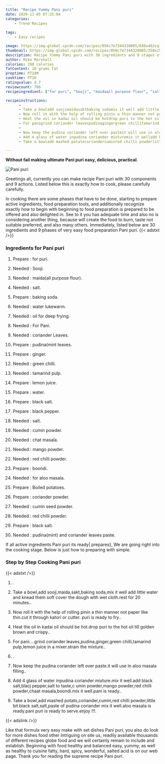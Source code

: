 ```yaml
---
title: "Recipe Yummy Pani puri"
date: 2020-11-05 07:25:04
categories:
    - Trend Recipes
    
tags:
    - Easy recipes

image: https://img-global.cpcdn.com/recipes/056c7e7344328005/680x482cq70/pani-puri-recipe-main-photo.jpg
thumbnail: https://img-global.cpcdn.com/recipes/056c7e7344328005/350x250cq70/pani-puri-recipe-main-photo.jpg
description: Recipe Yummy Pani puri with 30 ingredients and 9 stages of easy cooking.
author: Mike Marshall
calories: 298 calories
fatContent: 10 grams fat
preptime: PT24M
cooktime: PT1H
ratingvalue: 4.7
reviewcount: 706
recipeingredient: ["for puri", "Sooji", "maidaall purpose flour", "salt", "baking soda", "water lukewarm", "oil for deep frying", "For Pani", "coriander Leaves", "pudinamint leaves", "ginger", "green chilli", "tamarind pulp", "lemon juice", "water", "black salt", "black pepper", "salt", "cumin powder", "chat masala", "mango powder", "red chilli powder", "boondi", "for aloo masala", "Boiled potatoes", "coriander powder", "cumin seed powder", "red chilli powder", "black salt", "pudinamint and coriander leaves paste"]

recipeinstructions: 
      -  
      - Take a bowladd soojimaidasaktbaking sodamix it well add little water and knead them soft cover the dough with wet clothrest for 20 minutes 
      - Now roll it with the help of rolling pinin a thin manner not paper like thincut it through katori or cutter puri is ready to fry 
      - Heat the oil in kadai oil should be hotdrop puri to the hot oil till golden brown and crispy 
      - For panigrind coriander leavespudinagingergreen chillitamarind pulplemon juice in a mixerstrain the mixture 
      -  
      - Now keep the pudina coriander left over pasteit will use in aloo masala filling 
      - Add 4 glass of water inpudina coriander mixturemix it welladd black saltblacj peppersalt to tastec umin powdermango powderred chilli powderchaat masalaboondimix it wellpani is ready 
      - Take a bowladd mashed potatocoriandercuminred chilli powderlittle bit black saltsaltpaste of pudina coriander mix it wellaloo masala is readypani puri is ready to serveenjoy 

---
```




**Without fail making ultimate Pani puri easy, delicious, practical**. 


![Pani puri](https://img-global.cpcdn.com/recipes/056c7e7344328005/680x482cq70/pani-puri-recipe-main-photo.jpg "Pani puri")




Greetings all, currently you can make recipe Pani puri with 30 components and 9 actions. Listed below this is exactly how to cook, please carefully carefully.

In cooking there are some phases that have to be done, starting to prepare active ingredients, food preparation tools, and additionally recognize exactly how to begin with beginning to food preparation is prepared to be offered and also delighted in. See to it you has adequate time and also no is considering another thing, because will create the food to burn, taste not suitable preferred, and also many others. Immediately, listed below are 30 ingredients and 9 phases of very easy food preparation Pani puri.
{{< adstxt />}}

### Ingredients for Pani puri


1. Prepare  : for puri.

1. Needed  : Sooji.

1. Needed  : maida(all purpose flour).

1. Needed  : salt.

1. Prepare  : baking soda.

1. Needed  : water lukewarm.

1. Needed  : oil for deep frying.

1. Needed  : For Pani.

1. Needed  : coriander Leaves.

1. Prepare  : pudina(mint leaves.

1. Prepare  : ginger.

1. Needed  : green chilli.

1. Needed  : tamarind pulp.

1. Prepare  : lemon juice.

1. Prepare  : water.

1. Prepare  : black salt.

1. Prepare  : black pepper.

1. Needed  : salt.

1. Needed  : cumin powder.

1. Needed  : chat masala.

1. Needed  : mango powder.

1. Needed  : red chilli powder.

1. Prepare  : boondi.

1. Needed  : for aloo masala.

1. Prepare  : Boiled potatoes.

1. Prepare  : coriander powder.

1. Needed  : cumin seed powder.

1. Needed  : red chilli powder.

1. Prepare  : black salt.

1. Needed  : pudina(mint) and coriander leaves paste.



If all active ingredients Pani puri its ready| prepares}, We are going right into the cooking stage. Below is just how to preparing with simple.

### Step by Step Cooking Pani puri

{{< adstxt />}}


1. .



1. Take a bowl,add sooji,maida,sakt,baking soda,mix it well add little water and knead them soft cover the dough with wet cloth.rest for 20 minutes..



1. Now roll it with the help of rolling pinin a thin manner not paper like thin.cut it through katori or cutter. puri is ready to fry..



1. Heat the oil in kadai oil should be hot.drop puri to the hot oil till golden brown and crispy..



1. For pani....grind coriander leaves,pudina,ginger,green chilli,tamarind pulp,lemon juice in a mixer.strain the mixture..



1. .



1. Now keep the pudina coriander left over paste.it will use in aloo masala filling..



1. Add 4 glass of water inpudina coriander mixture.mix it well.add black salt,blacj pepper,salt to taste,c umin powder,mango powder,red chilli powder,chaat masala,boondi.mix it well.pani is ready..



1. Take a bowl,add mashed potato,coriander,cumin,red chilli powder,little bit black salt,salt,paste of pudina coriander mix it well.aloo masala is ready.pani puri is ready to serve.enjoy !!!.





{{< adslink />}}

Like that formula very easy make with set dishes Pani puri, you also do look for more dishes food other intriguing on site us, readily available thousands of different recipes globe food and we will certainly remain to include and establish. Beginning with food healthy and balanced easy, yummy, as well as healthy to cuisine fatty, hard, spicy, wonderful, salted acid is on our web page. Thank you for reading the supreme recipe Pani puri.
